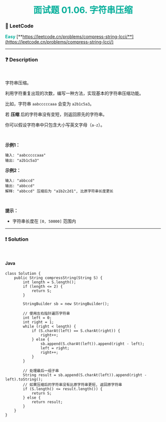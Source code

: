 <h1 style="text-align: center;"> <span style="color: #00AF9B;">面试题 01.06. 字符串压缩</span> </h1>

### 🚀 LeetCode

<base target="_blank">

<span style="color: #00AF9B;">**Easy**</span> [**https://leetcode.cn/problems/compress-string-lcci/**](https://leetcode.cn/problems/compress-string-lcci/)

---

### ❓ Description

<br/>

字符串压缩。

利用字符重复出现的次数，编写一种方法，实现基本的字符串压缩功能。

比如，字符串 `aabcccccaaa` 会变为 `a2b1c5a3`。

若 **压缩** 后的字符串没有变短，则返回原先的字符串。

你可以假设字符串中只包含大小写英文字母（`a-z`）。

<br/>

**示例1：**

```
输入: "aabcccccaaa"
输出: "a2b1c5a3"
```

**示例2：**

```
输入: "abbccd"
输出: "abbccd"
解释: "abbccd" 压缩后为 "a1b2c2d1", 比原字符串长度更长
```

<br/>

**提示：**

* 字符串长度在 `[0, 50000]` 范围内

---

### ❗ Solution

<br/>

#### Java

```
class Solution {
    public String compressString(String S) {
        int length = S.length();
        if (length <= 2) {
            return S;
        }

        StringBuilder sb = new StringBuilder();

        // 使用左右指针遍历字符串
        int left = 0;
        int right = 1;
        while (right < length) {
            if (S.charAt(left) == S.charAt(right)) {
                right++;
            } else {
                sb.append(S.charAt(left)).append(right - left);
                left = right;
                right++;
            }
        }

        // 处理最后一组子串
        String result = sb.append(S.charAt(left)).append(right - left).toString();
        // 如果压缩后的字符串没有比原字符串更短, 返回原字符串
        if (S.length() <= result.length()) {
            return S;
        } else {
            return result;
        }
    }
}
```
